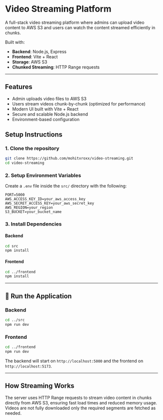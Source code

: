 # Video Streaming Platform

A full-stack video streaming platform where admins can upload video content to AWS S3 and users can watch the content streamed efficiently in chunks.

Built with:
- **Backend**: Node.js, Express
- **Frontend**: Vite + React
- **Storage**: AWS S3
- **Chunked Streaming**: HTTP Range requests

---

## Features

- Admin uploads video files to AWS S3
- Users stream videos chunk-by-chunk (optimized for performance)
- Modern UI built with Vite + React
- Secure and scalable Node.js backend
- Environment-based configuration


## Setup Instructions

### 1. Clone the repository

```bash
git clone https://github.com/mohitxroxx/video-streaming.git
cd video-streaming
````

### 2. Setup Environment Variables

Create a `.env` file inside the `src/` directory with the following:

```
PORT=5000
AWS_ACCESS_KEY_ID=your_aws_access_key
AWS_SECRET_ACCESS_KEY=your_aws_secret_key
AWS_REGION=your_region
S3_BUCKET=your_bucket_name
```

### 3. Install Dependencies

#### Backend

```bash
cd src
npm install
```

#### Frontend

```bash
cd ../frontend
npm install
```

---

## 🚀 Run the Application

### Backend

```bash
cd ../src
npm run dev
```

### Frontend

```bash
cd ../frontend
npm run dev
```

The backend will start on `http://localhost:5000` and the frontend on `http://localhost:5173`.

---

## How Streaming Works

The server uses HTTP Range requests to stream video content in chunks directly from AWS S3, ensuring fast load times and reduced memory usage. Videos are not fully downloaded only the required segments are fetched as needed.

